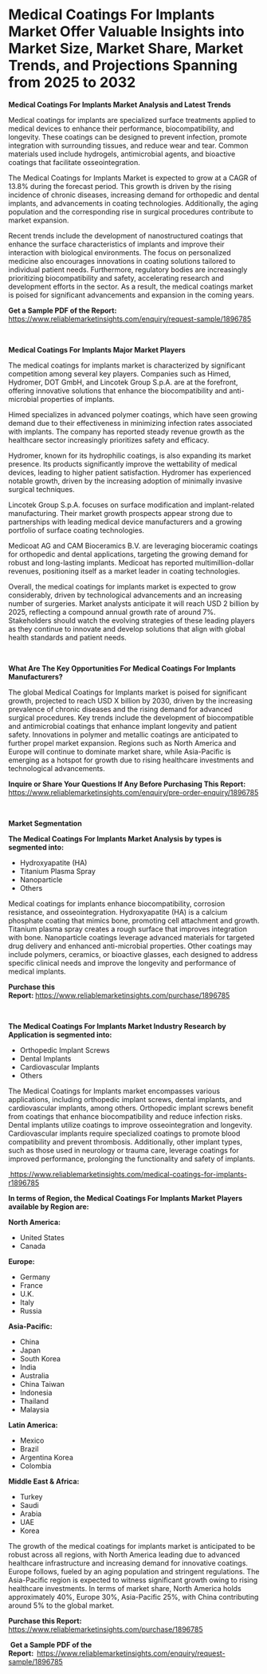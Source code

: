 <p><h1>Medical Coatings For Implants Market Offer Valuable Insights into Market Size, Market Share, Market Trends, and Projections Spanning from 2025 to 2032</h1></p><p><strong>Medical Coatings For Implants Market Analysis and Latest Trends</strong></p>
<p><p>Medical coatings for implants are specialized surface treatments applied to medical devices to enhance their performance, biocompatibility, and longevity. These coatings can be designed to prevent infection, promote integration with surrounding tissues, and reduce wear and tear. Common materials used include hydrogels, antimicrobial agents, and bioactive coatings that facilitate osseointegration.</p><p>The Medical Coatings for Implants Market is expected to grow at a CAGR of 13.8% during the forecast period. This growth is driven by the rising incidence of chronic diseases, increasing demand for orthopedic and dental implants, and advancements in coating technologies. Additionally, the aging population and the corresponding rise in surgical procedures contribute to market expansion.</p><p>Recent trends include the development of nanostructured coatings that enhance the surface characteristics of implants and improve their interaction with biological environments. The focus on personalized medicine also encourages innovations in coating solutions tailored to individual patient needs. Furthermore, regulatory bodies are increasingly prioritizing biocompatibility and safety, accelerating research and development efforts in the sector. As a result, the medical coatings market is poised for significant advancements and expansion in the coming years.</p></p>
<p><strong>Get a Sample PDF of the Report:&nbsp;</strong> <a href="https://www.reliablemarketinsights.com/enquiry/request-sample/1896785?utm_campaign=3100&utm_medium=2&utm_source=Github&utm_content=ia&utm_term=15042025&utm_id=medical-coatings-for-implants">https://www.reliablemarketinsights.com/enquiry/request-sample/1896785</a></p>
<p>&nbsp;</p>
<p><strong>Medical Coatings For Implants Major Market Players</strong></p>
<p><p>The medical coatings for implants market is characterized by significant competition among several key players. Companies such as Himed, Hydromer, DOT GmbH, and Lincotek Group S.p.A. are at the forefront, offering innovative solutions that enhance the biocompatibility and anti-microbial properties of implants. </p><p>Himed specializes in advanced polymer coatings, which have seen growing demand due to their effectiveness in minimizing infection rates associated with implants. The company has reported steady revenue growth as the healthcare sector increasingly prioritizes safety and efficacy.</p><p>Hydromer, known for its hydrophilic coatings, is also expanding its market presence. Its products significantly improve the wettability of medical devices, leading to higher patient satisfaction. Hydromer has experienced notable growth, driven by the increasing adoption of minimally invasive surgical techniques.</p><p>Lincotek Group S.p.A. focuses on surface modification and implant-related manufacturing. Their market growth prospects appear strong due to partnerships with leading medical device manufacturers and a growing portfolio of surface coating technologies.</p><p>Medicoat AG and CAM Bioceramics B.V. are leveraging bioceramic coatings for orthopedic and dental applications, targeting the growing demand for robust and long-lasting implants. Medicoat has reported multimillion-dollar revenues, positioning itself as a market leader in coating technologies.</p><p>Overall, the medical coatings for implants market is expected to grow considerably, driven by technological advancements and an increasing number of surgeries. Market analysts anticipate it will reach USD 2 billion by 2025, reflecting a compound annual growth rate of around 7%. Stakeholders should watch the evolving strategies of these leading players as they continue to innovate and develop solutions that align with global health standards and patient needs.</p></p>
<p>&nbsp;</p>
<p><strong>What Are The Key Opportunities For Medical Coatings For Implants Manufacturers?</strong></p>
<p><p>The global Medical Coatings for Implants market is poised for significant growth, projected to reach USD X billion by 2030, driven by the increasing prevalence of chronic diseases and the rising demand for advanced surgical procedures. Key trends include the development of biocompatible and antimicrobial coatings that enhance implant longevity and patient safety. Innovations in polymer and metallic coatings are anticipated to further propel market expansion. Regions such as North America and Europe will continue to dominate market share, while Asia-Pacific is emerging as a hotspot for growth due to rising healthcare investments and technological advancements.</p></p>
<p><strong>Inquire or Share Your Questions If Any Before Purchasing This Report:</strong> <a href="https://www.reliablemarketinsights.com/enquiry/pre-order-enquiry/1896785?utm_campaign=3100&utm_medium=2&utm_source=Github&utm_content=ia&utm_term=15042025&utm_id=medical-coatings-for-implants">https://www.reliablemarketinsights.com/enquiry/pre-order-enquiry/1896785</a></p>
<p>&nbsp;</p>
<p><strong>Market Segmentation</strong></p>
<p><strong>The Medical Coatings For Implants Market Analysis by types is segmented into:</strong></p>
<p><ul><li>Hydroxyapatite (HA)</li><li>Titanium Plasma Spray</li><li>Nanoparticle</li><li>Others</li></ul></p>
<p><p>Medical coatings for implants enhance biocompatibility, corrosion resistance, and osseointegration. Hydroxyapatite (HA) is a calcium phosphate coating that mimics bone, promoting cell attachment and growth. Titanium plasma spray creates a rough surface that improves integration with bone. Nanoparticle coatings leverage advanced materials for targeted drug delivery and enhanced anti-microbial properties. Other coatings may include polymers, ceramics, or bioactive glasses, each designed to address specific clinical needs and improve the longevity and performance of medical implants.</p></p>
<p><strong>Purchase this Report:&nbsp;</strong><a href="https://www.reliablemarketinsights.com/purchase/1896785?utm_campaign=3100&utm_medium=2&utm_source=Github&utm_content=ia&utm_term=15042025&utm_id=medical-coatings-for-implants">https://www.reliablemarketinsights.com/purchase/1896785</a></p>
<p>&nbsp;</p>
<p><strong>The Medical Coatings For Implants Market Industry Research by Application is segmented into:</strong></p>
<p><ul><li>Orthopedic Implant Screws</li><li>Dental Implants</li><li>Cardiovascular Implants</li><li>Others</li></ul></p>
<p><p>The Medical Coatings for Implants market encompasses various applications, including orthopedic implant screws, dental implants, and cardiovascular implants, among others. Orthopedic implant screws benefit from coatings that enhance biocompatibility and reduce infection risks. Dental implants utilize coatings to improve osseointegration and longevity. Cardiovascular implants require specialized coatings to promote blood compatibility and prevent thrombosis. Additionally, other implant types, such as those used in neurology or trauma care, leverage coatings for improved performance, prolonging the functionality and safety of implants.</p></p>
<p><a href="https://www.reliablemarketinsights.com/medical-coatings-for-implants-r1896785?utm_campaign=3100&utm_medium=2&utm_source=Github&utm_content=ia&utm_term=15042025&utm_id=medical-coatings-for-implants">&nbsp;https://www.reliablemarketinsights.com/medical-coatings-for-implants-r1896785</a></p>
<p><strong>In terms of Region, the Medical Coatings For Implants Market Players available by Region are:</strong></p>
<p>
    <p> <strong> North America: </strong>
        <ul>
            <li>United States</li>
            <li>Canada</li>
        </ul>
        </p> 
    <p> <strong> Europe: </strong>
        <ul>
            <li>Germany</li>
            <li>France</li>
            <li>U.K.</li>
            <li>Italy</li>
            <li>Russia</li>
        </ul>
        </p> 
    <p> <strong> Asia-Pacific: </strong>
        <ul>
            <li>China</li>
            <li>Japan</li>
            <li>South Korea</li>
            <li>India</li>
            <li>Australia</li>
            <li>China Taiwan</li>
            <li>Indonesia</li>
            <li>Thailand</li>
            <li>Malaysia</li>
        </ul>
        </p> 
    <p> <strong> Latin America: </strong>
        <ul>
            <li>Mexico</li>
            <li>Brazil</li>
            <li>Argentina Korea</li>
            <li>Colombia</li>
        </ul>
        </p> 
    <p> <strong> Middle East & Africa: </strong>
        <ul>
            <li>Turkey</li>
            <li>Saudi</li>
            <li>Arabia</li>
            <li>UAE</li>
            <li>Korea</li>
        </ul>
    </p>
    </p>
<p><p>The growth of the medical coatings for implants market is anticipated to be robust across all regions, with North America leading due to advanced healthcare infrastructure and increasing demand for innovative coatings. Europe follows, fueled by an aging population and stringent regulations. The Asia-Pacific region is expected to witness significant growth owing to rising healthcare investments. In terms of market share, North America holds approximately 40%, Europe 30%, Asia-Pacific 25%, with China contributing around 5% to the global market.</p></p>
<p><strong>Purchase this Report: </strong><a href="https://www.reliablemarketinsights.com/purchase/1896785?utm_campaign=3100&utm_medium=2&utm_source=Github&utm_content=ia&utm_term=15042025&utm_id=medical-coatings-for-implants">https://www.reliablemarketinsights.com/purchase/1896785</a></p>
<p>&nbsp;<strong>Get a Sample PDF of the Report:&nbsp;&nbsp;</strong><a href="https://www.reliablemarketinsights.com/enquiry/request-sample/1896785?utm_campaign=3100&utm_medium=2&utm_source=Github&utm_content=ia&utm_term=15042025&utm_id=medical-coatings-for-implants">https://www.reliablemarketinsights.com/enquiry/request-sample/1896785</a></p>
<p><strong></strong></p>
<p><p></p><p></p><p></p></p>